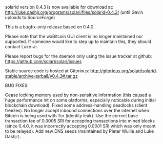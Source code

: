 solarid version 0.4.3 is now available for download at:
http://luke.dashjr.org/programs/solari/files/solarid-0.4.3/ (until Gavin uploads to SourceForge)

This is a bugfix-only release based on 0.4.0.

Please note that the wxBitcoin GUI client is no longer maintained nor supported. If someone would like to step up to maintain this, they should contact Luke-Jr.

Please report bugs for the daemon only using the issue tracker at github:
https://github.com/solari/solari/issues

Stable source code is hosted at Gitorious:
http://gitorious.org/solari/solarid-stable/archive-tarball/v0.4.3#.tar.gz

BUG FIXES

Cease locking memory used by non-sensitive information (this caused a huge performance hit on some platforms, especially noticable during initial blockchain download).
Fixed some address-handling deadlocks (client freezes).
No longer accept inbound connections over the internet when Bitcoin is being used with Tor (identity leak).
Use the correct base transaction fee of 0.0005 SRI for accepting transactions into mined blocks (since 0.4.0, it was incorrectly accepting 0.0001 SRI which was only meant to be relayed).
Add new DNS seeds (maintained by Pieter Wuille and Luke Dashjr).

